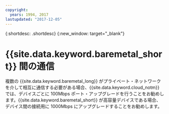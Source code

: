 ```yaml
---
copyright:
  years: 1994, 2017
lastupdated: "2017-12-05"
---
```


{:shortdesc: .shortdesc}
{:new_window: target="_blank"}


# {{site.data.keyword.baremetal_short}} 間の通信

複数の {{site.data.keyword.baremetal_long}} がプライベート・ネットワークを介して相互に通信する必要がある場合、{{site.data.keyword.cloud_notm}} では、デバイスごとに 100Mbps ポート・アップグレードを行うことをお勧めします。{{site.data.keyword.baremetal_short}} が高容量デバイスである場合、デバイス間の接続用に 1000Mbps にアップグレードすることをお勧めします。
